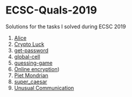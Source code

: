 # ECSC-Quals-2019
Solutions for the tasks I solved during ECSC 2019
1. [Alice](https://github.com/GabiTulba/ECSC-Quals-2019/blob/master/Alice/Alice.md)
2. [Crypto Luck](https://github.com/GabiTulba/ECSC-Quals-2019/blob/master/Crypto%20Luck/Crypto%20Luck.md)
3. [get-password](https://github.com/GabiTulba/ECSC-Quals-2019/blob/master/get-password/get-password.md)
4. [global-cell](https://github.com/GabiTulba/ECSC-Quals-2019/blob/master/global-cell/global-cell.md)
5. [guessing-game](https://github.com/GabiTulba/ECSC-Quals-2019/blob/master/guessing-game/guessing-game.md)
6. [Online encryption](https://github.com/GabiTulba/ECSC-Quals-2019/blob/master/Online%20encryption/Online%20encryption.md))
7. [Piet Mondrian](https://github.com/GabiTulba/ECSC-Quals-2019/blob/master/Piet%20Mondrian/Online%20encryption.md)
8. [super_caesar](https://github.com/GabiTulba/ECSC-Quals-2019/blob/master/super_caesar/super_caesar.md)
9. [Unusual Communication](https://github.com/GabiTulba/ECSC-Quals-2019/blob/master/Unusual%20Communication/Unusual%20Communication.md)
